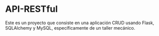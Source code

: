 # API-RESTful
Este es un proyecto que consiste en una aplicación CRUD usando Flask, SQLAlchemy y MySQL, específicamente de un taller mecánico.
